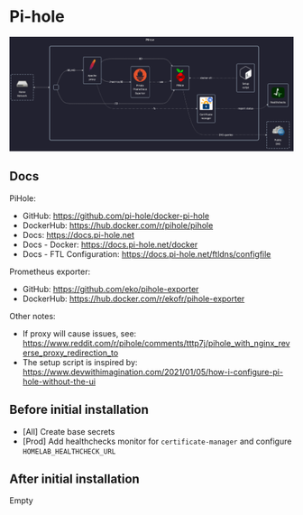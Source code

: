 # Pi-hole

![diagram](../../docs/diagrams/out/apps/pihole.png)

## Docs

PiHole:

- GitHub: <https://github.com/pi-hole/docker-pi-hole>
- DockerHub: <https://hub.docker.com/r/pihole/pihole>
- Docs: <https://docs.pi-hole.net>
- Docs - Docker: <https://docs.pi-hole.net/docker>
- Docs - FTL Configuration: <https://docs.pi-hole.net/ftldns/configfile>

Prometheus exporter:

- GitHub: <https://github.com/eko/pihole-exporter>
- DockerHub: <https://hub.docker.com/r/ekofr/pihole-exporter>

Other notes:

- If proxy will cause issues, see: <https://www.reddit.com/r/pihole/comments/tttp7j/pihole_with_nginx_reverse_proxy_redirection_to>
- The setup script is inspired by: <https://www.devwithimagination.com/2021/01/05/how-i-configure-pi-hole-without-the-ui>

## Before initial installation

- \[All\] Create base secrets
- \[Prod\] Add healthchecks monitor for `certificate-manager` and configure `HOMELAB_HEALTHCHECK_URL`

## After initial installation

Empty
